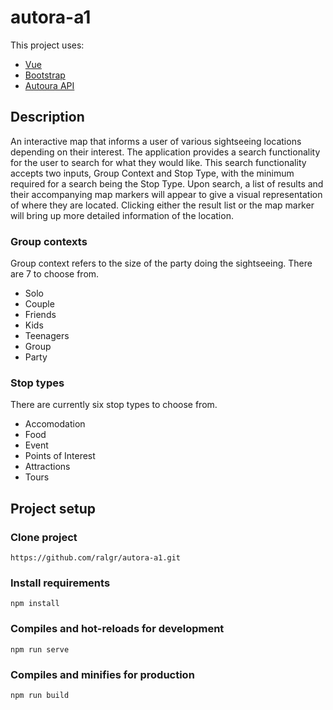 # autora-a1

This project uses:
* [Vue](https://vuejs.org/)
* [Bootstrap](https://getbootstrap.com/)
* [Autoura API](https://github.com/Autoura/API/blob/master/readme.md)

## Description

An interactive map that informs a user of various sightseeing locations depending on their interest.
The application provides a search functionality for the user to search for what they would like.
This search functionality accepts two inputs, Group Context and Stop Type, with the minimum required
for a search being the Stop Type. Upon search, a list of results and their accompanying map markers will appear to give a visual representation of where they are located. Clicking either the result list or the map marker will bring up more detailed information of the location.  

### Group contexts

Group context refers to the size of the party doing the sightseeing. There are 7 to choose from.

* Solo
* Couple
* Friends
* Kids
* Teenagers
* Group
* Party

### Stop types

There are currently six stop types to choose from. 

* Accomodation
* Food
* Event
* Points of Interest
* Attractions
* Tours

## Project setup

### Clone project

```
https://github.com/ralgr/autora-a1.git
```
### Install requirements 
```
npm install
```

### Compiles and hot-reloads for development
```
npm run serve
```

### Compiles and minifies for production
```
npm run build
```

